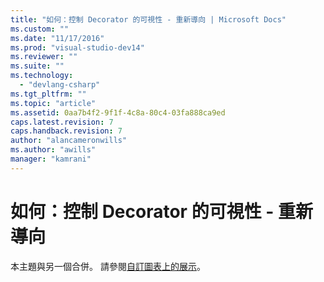 ```yaml
---
title: "如何：控制 Decorator 的可視性 - 重新導向 | Microsoft Docs"
ms.custom: ""
ms.date: "11/17/2016"
ms.prod: "visual-studio-dev14"
ms.reviewer: ""
ms.suite: ""
ms.technology: 
  - "devlang-csharp"
ms.tgt_pltfrm: ""
ms.topic: "article"
ms.assetid: 0aa7b4f2-9f1f-4c8a-80c4-03fa888ca9ed
caps.latest.revision: 7
caps.handback.revision: 7
author: "alancameronwills"
ms.author: "awills"
manager: "kamrani"
---
```

# 如何：控制 Decorator 的可視性 - 重新導向
本主題與另一個合併。  請參閱[自訂圖表上的展示](../modeling/customizing-presentation-on-the-diagram.md)。